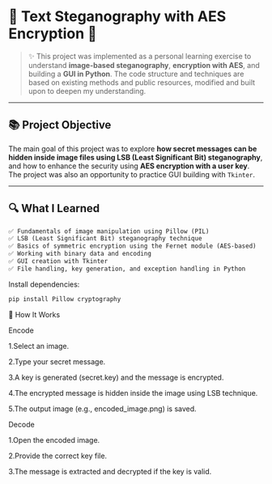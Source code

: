 # 🧠 Text Steganography with AES Encryption 🔐

> ✨ This project was implemented as a personal learning exercise to understand **image-based steganography**, **encryption with AES**, and building a **GUI in Python**. The code structure and techniques are based on existing methods and public resources, modified and built upon to deepen my understanding.

---

## 📚 Project Objective

The main goal of this project was to explore **how secret messages can be hidden inside image files using LSB (Least Significant Bit) steganography**, and how to enhance the security using **AES encryption with a user key**. The project was also an opportunity to practice GUI building with `Tkinter`.

---

## 🔍 What I Learned

```markdown
✅ Fundamentals of image manipulation using Pillow (PIL)
✅ LSB (Least Significant Bit) steganography technique
✅ Basics of symmetric encryption using the Fernet module (AES-based)
✅ Working with binary data and encoding
✅ GUI creation with Tkinter
✅ File handling, key generation, and exception handling in Python
```
Install dependencies:
```markdown
pip install Pillow cryptography
```

🔐 How It Works<br>

Encode<br>

1.Select an image.

2.Type your secret message.

3.A key is generated (secret.key) and the message is encrypted.

4.The encrypted message is hidden inside the image using LSB technique.

5.The output image (e.g., encoded_image.png) is saved.<br>

Decode<br>

1.Open the encoded image.

2.Provide the correct key file.

3.The message is extracted and decrypted if the key is valid.
